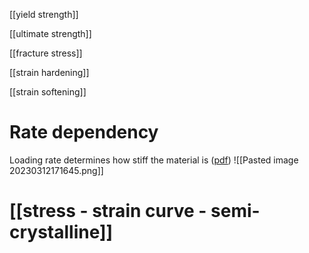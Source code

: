 [[yield strength]] 

[[ultimate strength]] 

[[fracture stress]] 

[[strain hardening]] 

[[strain softening]] 




# Rate dependency 
Loading rate determines how stiff the material is ([pdf](zotero://open-pdf/library/items/PXFCS2FM?page=9&annotation=Z5NZFCIY))
![[Pasted image 20230312171645.png]]


# [[stress - strain curve - semi-crystalline]]  